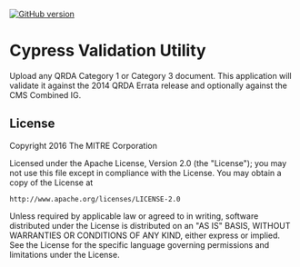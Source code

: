 [![GitHub version](https://badge.fury.io/gh/projectcypress%2Fcypress-validation-utility.svg)](https://badge.fury.io/gh/projectcypress%2Fcypress-validation-utility)

# Cypress Validation Utility

Upload any QRDA Category 1 or Category 3 document. This application will validate it against the 2014 QRDA Errata release and optionally against the CMS Combined IG.

License
-------

Copyright 2016 The MITRE Corporation

Licensed under the Apache License, Version 2.0 (the "License");
you may not use this file except in compliance with the License.
You may obtain a copy of the License at

    http://www.apache.org/licenses/LICENSE-2.0

Unless required by applicable law or agreed to in writing, software
distributed under the License is distributed on an "AS IS" BASIS,
WITHOUT WARRANTIES OR CONDITIONS OF ANY KIND, either express or implied.
See the License for the specific language governing permissions and
limitations under the License.

